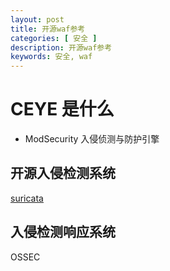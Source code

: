 ```yaml
---
layout: post
title: 开源waf参考
categories: [ 安全 ]
description: 开源waf参考
keywords: 安全, waf
---
```



# CEYE 是什么

- ModSecurity
  入侵侦测与防护引擎

## 开源入侵检测系统

[suricata](https://github.com/OISF/suricata)

## 入侵检测响应系统

OSSEC